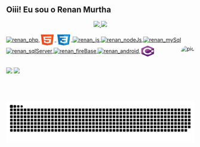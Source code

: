 ## Oiii! Eu sou o Renan Murtha
<div align="center">
  <a href="https://github.com/renanmurtha">
  <img height="180em" src="https://github-readme-stats.vercel.app/api?username=renanmurtha&show_icons=true&theme=calm&include_all_commits=true&count_private=true"/>
  <img height="180em" src="https://github-readme-stats.vercel.app/api/top-langs/?username=renanmurtha&layout=compact&langs_count=7&theme=calm"/>
</div>
<div style="display: inline_block"><br>
  <img align="center" alt="renan_php" height="30" width="40" src="https://cdn.jsdelivr.net/gh/devicons/devicon/icons/php/php-plain.svg">  
  <img align="center" alt="renan_HTML" height="30" width="40" src="https://raw.githubusercontent.com/devicons/devicon/master/icons/html5/html5-original.svg">
  <img align="center" alt="renan_CSS" height="30" width="40" src="https://raw.githubusercontent.com/devicons/devicon/master/icons/css3/css3-original.svg">
  <img align="center" alt="renan_js" height="30" width="40" src="https://cdn.jsdelivr.net/gh/devicons/devicon/icons/javascript/javascript-original.svg" />
  <img align="center" alt="renan_nodeJs" height="30" width="40" src="https://cdn.jsdelivr.net/gh/devicons/devicon/icons/nodejs/nodejs-original.svg" />
  
  <img align="center" alt="renan_mySql" height="30" width="40" src="https://cdn.jsdelivr.net/gh/devicons/devicon/icons/mysql/mysql-original-wordmark.svg">
  <img align="center" alt="renan_sqlServer" height="30" width="40" src="https://img.icons8.com/color/480/000000/microsoft-sql-server.png">
  <img align="center" alt="renan_fireBase" height="30" width="40" src="https://cdn.jsdelivr.net/gh/devicons/devicon/icons/firebase/firebase-plain-wordmark.svg" />
  <img align="center" alt="renan_android" height="30" width="40" src="https://cdn.jsdelivr.net/gh/devicons/devicon/icons/android/android-original-wordmark.svg">
  <img align="center" alt="renan_sharp" height="30" width="40" src="https://raw.githubusercontent.com/devicons/devicon/master/icons/csharp/csharp-original.svg">
 
  <img align="right" alt="pic" height="150" style="border-radius:50px;" src="https://i.imgur.com/yzZdQom.gif">
 
</div>
  
  ##
 
<div>   
  <a href = "https://gitlab.com/renan.murtha" target="_blank"><img src="https://img.shields.io/badge/-gitlab-191970?style=for-the-badge&logo=gitlab&logoColor=white" /></a> 
  <a href="https://www.linkedin.com/in/renan-murtha-54737184/" target="_blank"><img src="https://img.shields.io/badge/-LinkedIn-%230077B5?style=for-the-badge&logo=linkedin&logoColor=white" target="_blank"></a> 
  
  <!--<a href="" target="_blank"><img src="https://img.shields.io/badge/YouTube-FF0000?style=for-the-badge&logo=youtube&logoColor=white" target="_blank"></a>
  <a href="" target="_blank"><img src="https://img.shields.io/badge/-Instagram-%23E4405F?style=for-the-badge&logo=instagram&logoColor=white" target="_blank"></a>
 	<a href="" target="_blank"><img src="https://img.shields.io/badge/Twitch-9146FF?style=for-the-badge&logo=twitch&logoColor=white" target="_blank"></a>
  <a href="" target="_blank"><img src="https://img.shields.io/badge/Discord-7289DA?style=for-the-badge&logo=discord&logoColor=white" target="_blank"></a> 
  <a href = "mailto:"><img src="https://img.shields.io/badge/-Gmail-%23333?style=for-the-badge&logo=gmail&logoColor=white" target="_blank"></a>-->
  
  ![Snake animation](https://github.com/renanmurtha/renanmurtha/blob/output/github-contribution-grid-snake.svg)
 
</div>
